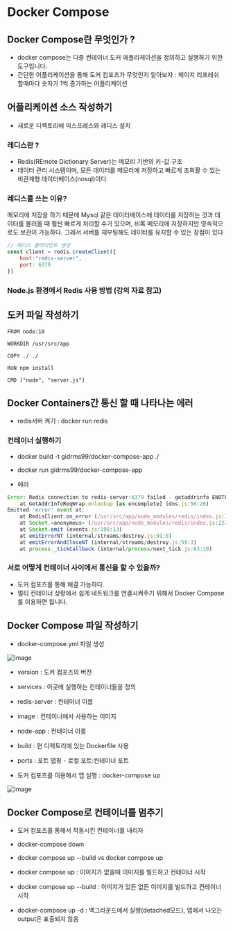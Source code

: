 # Docker Compose

## Docker Compose란 무엇인가 ?

+ docker compose는 다중 컨테이너 도커 애플리케이션을 정의하고 실행하기 위한 도구입니다.
+ 간단한 어플리케이션을 통해 도커 컴포즈가 무엇인지 알아보자 : 페이지 리프레쉬 할때마다 숫자가 1씩 증가하는 어플리케이션

## 어플리케이션 소스 작성하기

+ 새로운 디렉토리에 익스프레스와 레디스 설치

### 레디스란 ?
+ Redis(REmote Dictionary Server)는 메모리 기반의 키-값 구조
+ 데이터 관리 시스템이며, 모든 데이터를 메모리에 저장하고 빠르게 조회활 수 있는 비관계형 데이터베이스(nosql)이다.

### 레디스를 쓰는 이유?
메모리에 저장을 하기 때문에 Mysql 같은 데이터베이스에 데이터를 저장하는 것과 데이터를 불러올 때 훨씬 빠르게 처리할 수가 있으며, 비록 메모리에 저장하지만 영속적으로도 보관이 가능하다. 그래서 서버를 재부팅해도 데이터를 유지할 수 있는 장점이 있다

```node.js
// 레디스 클라이언트 생성
const client = redis.createClient({
    host:"redis-server",
    port: 6379
})
```

### Node.js 환경에서 Redis 사용 방법 (강의 자료 참고)

## 도커 파일 작성하기
```node
FROM node:10

WORKDIR /usr/src/app

COPY ./ ./

RUN npm install

CMD ["node", "server.js"]
```

## Docker Containers간 통신 할 때 나타나는 에러

+ redis서버 켜기 : docker run redis

### 컨테이너 실행하기
+ docker build -t gidrms99/docker-compose-app ./
+ docker run gidrms99/docker-compose-app

+ 에러
```node.js
Error: Redis connection to redis-server:6379 failed - getaddrinfo ENOTFOUND redis-server redis-server:6379
    at GetAddrInfoReqWrap.onlookup [as oncomplete] (dns.js:56:26)
Emitted 'error' event at:
    at RedisClient.on_error (/usr/src/app/node_modules/redis/index.js:341:14)
    at Socket.<anonymous> (/usr/src/app/node_modules/redis/index.js:222:14)
    at Socket.emit (events.js:198:13)
    at emitErrorNT (internal/streams/destroy.js:91:8)
    at emitErrorAndCloseNT (internal/streams/destroy.js:59:3)
    at process._tickCallback (internal/process/next_tick.js:63:19)
```

### 서로 어떻게 컨테이너 사이에서 통신을 할 수 있을까?
+ 도커 컴포즈를 통해 해결 가능하다.
+ 멀티 컨테이너 상황에서 쉽게 네트워크를 연결시켜주기 위해서 Docker Compose를 이용하면 됩니다.

## Docker Compose 파일 작성하기
+ docker-compose.yml 파일 생성

![image](https://user-images.githubusercontent.com/49984996/160241945-6c55f0b1-0ca5-45e0-8c11-7c3a63861ac1.png)

+ version : 도커 컴포즈의 버전
+ services : 이곳에 실행하는 컨테이너들을 정의
+ redis-server : 컨테이너 이름
+ image : 컨테이너에서 사용하는 이미지
+ node-app : 컨테이너 이름
+ build : 현 디렉토리에 있는 Dockerfile 사용
+ ports : 포트 맵핑 -  로컬 포트:컨테이너 포트

+ 도커 컴포즈를 이용해서 앱 실행 : docker-compose up

![image](https://user-images.githubusercontent.com/49984996/160242215-777d124f-c3cd-4ecd-a105-b3b2c1a826cd.png)

## Docker Compose로 컨테이너를 멈추기
+ 도커 컴포즈를 통해서 작동시킨 컨테이너를 내리자
+ docker-compose down

+ docker compose up --build vs docker compose up
+ docker compose up : 이미지가 없을때 이미지를 빌드하고 컨테이너 시작
+ docker compose up --build : 이미지가 있든 없든 이미지를 빌드하고 컨테이너 시작

+ docker-compose up -d : 백그라운드에서 실행(detached모드), 앱에서 나오는 output은 표출되지 않음
